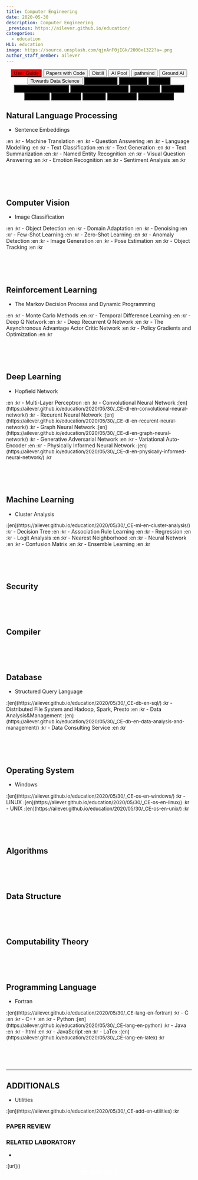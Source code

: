 ```yaml
---
title: Computer Engineering
date: 2020-05-30
description: Computer Engineering
_previous: https://ailever.github.io/education/
categories:
  - education
HL1: education
image: https://source.unsplash.com/qjnAnF0jIGk/2000x1322?a=.png
author_staff_member: ailever
---
```


<div align="center" class="top_btn_box">
  <button class="top_btn" type="button" style="background-color:red;" onclick="location.href='https://ailever.github.io/user%20guide/2021/02/25/User-Guide/'">User Guide</button>
  <button class="top_btn" type="button" onclick="location.href='https://paperswithcode.com/sota'">Papers with Code</button>
  <button class="top_btn" type="button" onclick="location.href='https://distill.pub/'">Distill</button>
  <button class="top_btn" type="button" onclick="location.href='https://ai-pool.com/'">AI Pool</button>
  <button class="top_btn" type="button" onclick="location.href='https://wiki.pathmind.com/index'">pathmind</button>
  <button class="top_btn" type="button" onclick="location.href='https://www.groundai.com/'">Ground AI</button>
  <button class="top_btn" type="button" onclick="location.href='https://towardsdatascience.com/'">Towards Data Science</button>  
  <button class="top_btn" type="button" style="background-color:black;" onclick="location.href='https://ailever.github.io/education/2020/05/30/Mathematics'">Mathematics</button>
  <button class="top_btn" type="button" style="background-color:black;" onclick="location.href='https://ailever.github.io/education/2020/05/30/Chemistry'">Chemistry</button>
  <button class="top_btn" type="button" style="background-color:black;" onclick="location.href='https://ailever.github.io/education/2020/05/30/Biology'">Biology</button>
  <button class="top_btn" type="button" style="background-color:black;" onclick="location.href='https://ailever.github.io/education/2020/05/30/Computer-Engineering'">Computer Engineering</button>
  <button class="top_btn" type="button" style="background-color:black;" onclick="location.href='https://ailever.github.io/education/2020/05/30/Mechanical-Engineering'">Mechanical Engineering</button>
  <button class="top_btn" type="button" style="background-color:black;" onclick="location.href='https://ailever.github.io/education/2020/05/30/Electronics'">Electronics</button>
  <button class="top_btn" type="button" style="background-color:black;" onclick="location.href='https://ailever.github.io/education/2020/05/30/Physics'">Physics</button>
  <button class="top_btn" type="button" style="background-color:black;" onclick="location.href='https://ailever.github.io/education/2020/05/30/Statistics'">Statistics</button>
  <button class="top_btn" type="button" style="background-color:black;" onclick="location.href='https://ailever.github.io/education/2020/05/30/Economics'">Economics</button>
  <button class="top_btn" type="button" style="background-color:black;" onclick="location.href='https://ailever.github.io/education/2020/05/30/Finance'">Finance</button>    
  <button class="top_btn" type="button" style="background-color:black;" onclick="location.href='https://ailever.github.io/education/2020/05/30/Astronomy'">Astronomy</button>  
  <button class="top_btn" type="button" style="background-color:black;" onclick="location.href='https://ailever.github.io/education/2020/05/30/Art-and-Music'">Art and Music</button>  
</div>


## Natural Language Processing
- Sentence Embeddings
<span style="font-size:small;">
  :en
  :kr
</span>
- Machine Translation
<span style="font-size:small;">
  :en
  :kr
</span>
- Question Answering
<span style="font-size:small;">
  :en
  :kr
</span>
- Language Modelling
<span style="font-size:small;">
  :en
  :kr
</span>
- Text Classification
<span style="font-size:small;">
  :en
  :kr
</span>
- Text Generation
<span style="font-size:small;">
  :en
  :kr
</span>
- Text Summarization
<span style="font-size:small;">
  :en
  :kr
</span>
- Named Entity Recognition
<span style="font-size:small;">
  :en
  :kr
</span>
- Visual Question Answering
<span style="font-size:small;">
  :en
  :kr
</span>
- Emotion Recognition
<span style="font-size:small;">
  :en
  :kr
</span>
- Sentiment Analysis
<span style="font-size:small;">
  :en
  :kr
</span>


<br><br><br>
## Computer Vision
- Image Classification
<span style="font-size:small;">
  :en
  :kr
</span>
- Object Detection
<span style="font-size:small;">
  :en
  :kr
</span>
- Domain Adaptation
<span style="font-size:small;">
  :en
  :kr
</span>
- Denoising
<span style="font-size:small;">
  :en
  :kr
</span>
- Few-Shot Learning
<span style="font-size:small;">
  :en
  :kr
</span>
- Zero-Shot Learning
<span style="font-size:small;">
  :en
  :kr
</span>
- Anomaly Detection
<span style="font-size:small;">
  :en
  :kr
</span>
- Image Generation
<span style="font-size:small;">
  :en
  :kr
</span>
- Pose Estimation
<span style="font-size:small;">
  :en
  :kr
</span>
- Object Tracking
<span style="font-size:small;">
  :en
  :kr
</span>

<br><br><br>
## Reinforcement Learning
- The Markov Decision Process and Dynamic Programming
<span style="font-size:small;">
  :en
  :kr
</span>
- Monte Carlo Methods
<span style="font-size:small;">
  :en
  :kr
</span>
- Temporal Difference Learning
<span style="font-size:small;">
  :en
  :kr
</span>
- Deep Q Network
<span style="font-size:small;">
  :en
  :kr
</span>
- Deep Recurrent Q Network
<span style="font-size:small;">
  :en
  :kr
</span>
- The Asynchronous Advantage Actor Critic Network
<span style="font-size:small;">
  :en
  :kr
</span>
- Policy Gradients and Optimization
<span style="font-size:small;">
  :en
  :kr
</span>


<br><br><br>
## Deep Learning
- Hopfield Network
<span style="font-size:small;">
  :en
  :kr
</span>
- Multi-Layer Perceptron
<span style="font-size:small;">
  :en
  :kr
</span>
- Convolutional Neural Network
<span style="font-size:small;">
  :[en](https://ailever.github.io/education/2020/05/30/_CE-dl-en-convolutional-neural-network/)
  :kr
</span>
- Recurent Neural Network
<span style="font-size:small;">
  :[en](https://ailever.github.io/education/2020/05/30/_CE-dl-en-recurent-neural-network/)
  :kr
</span>
- Graph Neural Network
<span style="font-size:small;">
  :[en](https://ailever.github.io/education/2020/05/30/_CE-dl-en-graph-neural-network/)
  :kr
</span>
- Generative Adversarial Network
<span style="font-size:small;">
  :en
  :kr
</span>
- Variational Auto-Encoder
<span style="font-size:small;">
  :en
  :kr
</span>
- Physically Informed Neural Network
<span style="font-size:small;">
  :[en](https://ailever.github.io/education/2020/05/30/_CE-dl-en-physically-informed-neural-network/)
  :kr
</span>

<br><br><br>
## Machine Learning
- Cluster Analysis
<span style="font-size:small;">
  :[en](https://ailever.github.io/education/2020/05/30/_CE-ml-en-cluster-analysis/)
  :kr
</span>
- Decision Tree
<span style="font-size:small;">
  :en
  :kr
</span>
- Association Rule Learning
<span style="font-size:small;">
  :en
  :kr
</span>
- Regression
<span style="font-size:small;">
  :en
  :kr
</span>
- Logit Analysis
<span style="font-size:small;">
  :en
  :kr
</span>
- Nearest Neighborhood
<span style="font-size:small;">
  :en
  :kr
</span>
- Neural Network
<span style="font-size:small;">
  :en
  :kr
</span>
- Confusion Matrix
<span style="font-size:small;">
  :en
  :kr
</span>
- Ensemble Learning
<span style="font-size:small;">
  :en
  :kr
</span>


<br><br><br>
## Security

<br><br><br>
## Compiler

<br><br><br>
## Database
- Structured Query Language
<span style="font-size:small;">
  :[en](https://ailever.github.io/education/2020/05/30/_CE-db-en-sql/)
  :kr
</span>
- Distributed File System and Hadoop, Spark, Presto
<span style="font-size:small;">
  :en
  :kr
</span>
- Data Analysis&Management
<span style="font-size:small;">
  :[en](https://ailever.github.io/education/2020/05/30/_CE-db-en-data-analysis-and-management/)
  :kr
</span>
- Data Consulting Service
<span style="font-size:small;">
  :en
  :kr
</span>



<br><br><br>
## Operating System
- Windows
<span style="font-size:small;">
  :[en](https://ailever.github.io/education/2020/05/30/_CE-os-en-windows/)
  :kr
</span>
- LINUX
<span style="font-size:small;">
  :[en](https://ailever.github.io/education/2020/05/30/_CE-os-en-linux/)
  :kr
</span>
- UNIX
<span style="font-size:small;">
  :[en](https://ailever.github.io/education/2020/05/30/_CE-os-en-unix/)
  :kr
</span>


<br><br><br>
## Algorithms

<br><br><br>
## Data Structure

<br><br><br>
## Computability Theory

<br><br><br>
## Programming Language
- Fortran
<span style="font-size:small;">
  :[en](https://ailever.github.io/education/2020/05/30/_CE-lang-en-fortran)
  :kr
</span>
- C
<span style="font-size:small;">
  :en
  :kr
</span>
- C++
<span style="font-size:small;">
  :en
  :kr
</span>
- Python
<span style="font-size:small;">
  :[en](https://ailever.github.io/education/2020/05/30/_CE-lang-en-python)
  :kr
</span>
- Java
<span style="font-size:small;">
  :en
  :kr
</span>
- html
<span style="font-size:small;">
  :en
  :kr
</span>
- JavaScript
<span style="font-size:small;">
  :en
  :kr
</span>
- LaTex
<span style="font-size:small;">
  :[en](https://ailever.github.io/education/2020/05/30/_CE-lang-en-latex)
  :kr
</span>

<br><br><br>

--- 

## ADDITIONALS
- Utilities
<span style="font-size:small;">
  :[en](https://ailever.github.io/education/2020/05/30/_CE-add-en-utilities)
  :kr
</span>

### PAPER REVIEW
### RELATED LABORATORY
-
<span style="font-size:small;">
  :[url]()
</span>


<div align="center" class="bottom_btn_box">
  <span class="bottom_btn"><a href="https://github.com/ailever/ailever.github.io/blob/master/_posts/education/2020-05-30-Computer-Engineering.md" target="_blank" style="color:white">Edit</a></span>
  <span class="bottom_btn"><a href="https://github.com/ailever/ailever.github.io/new/master/_posts/education" target="_blank" style="color:white">New</a></span>
  <span class="bottom_btn"><a href="https://raw.githubusercontent.com/ailever/ailever.github.io/master/_posts/education/_defaults_CE.md" target="_blank" style="color:white">Format</a></span>  
</div>
